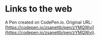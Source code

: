 # Links to the web

A Pen created on CodePen.io. Original URL: [https://codepen.io/zsanettb/pen/zYMQWvj](https://codepen.io/zsanettb/pen/zYMQWvj).

